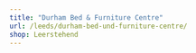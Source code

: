 ```yaml
---
title: "Durham Bed & Furniture Centre"
url: /leeds/durham-bed-und-furniture-centre/
shop: Leerstehend
---
```

